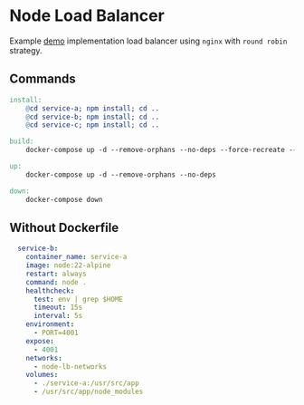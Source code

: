 # Node Load Balancer

Example [demo](https://www.youtube.com/watch?v=6CGq5VxmIqY) implementation load balancer using `nginx` with `round robin` strategy.

## Commands

```makefile
install:
	@cd service-a; npm install; cd ..
	@cd service-b; npm install; cd ..
	@cd service-c; npm install; cd ..

build:
	docker-compose up -d --remove-orphans --no-deps --force-recreate --build

up:
	docker-compose up -d --remove-orphans --no-deps

down:
	docker-compose down
```

## Without Dockerfile

```yaml
  service-b:
    container_name: service-a
    image: node:22-alpine
    restart: always
    command: node .
    healthcheck:
      test: env | grep $HOME
      timeout: 15s
      interval: 5s
    environment:
      - PORT=4001
    expose:
      - 4001
    networks:
      - node-lb-networks
    volumes:
      - ./service-a:/usr/src/app
      - /usr/src/app/node_modules
```